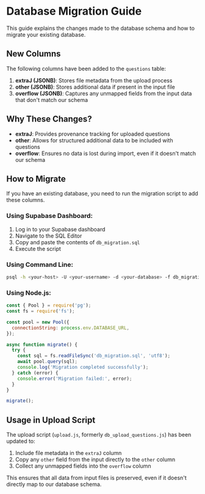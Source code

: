 # Database Migration Guide

This guide explains the changes made to the database schema and how to migrate your existing database.

## New Columns

The following columns have been added to the `questions` table:

1. **extraJ (JSONB)**: Stores file metadata from the upload process
2. **other (JSONB)**: Stores additional data if present in the input file
3. **overflow (JSONB)**: Captures any unmapped fields from the input data that don't match our schema

## Why These Changes?

- **extraJ**: Provides provenance tracking for uploaded questions
- **other**: Allows for structured additional data to be included with questions
- **overflow**: Ensures no data is lost during import, even if it doesn't match our schema

## How to Migrate

If you have an existing database, you need to run the migration script to add these columns.

### Using Supabase Dashboard:

1. Log in to your Supabase dashboard
2. Navigate to the SQL Editor
3. Copy and paste the contents of `db_migration.sql`
4. Execute the script

### Using Command Line:

```bash
psql -h <your-host> -U <your-username> -d <your-database> -f db_migration.sql
```

### Using Node.js:

```javascript
const { Pool } = require('pg');
const fs = require('fs');

const pool = new Pool({
  connectionString: process.env.DATABASE_URL,
});

async function migrate() {
  try {
    const sql = fs.readFileSync('db_migration.sql', 'utf8');
    await pool.query(sql);
    console.log('Migration completed successfully');
  } catch (error) {
    console.error('Migration failed:', error);
  }
}

migrate();
```

## Usage in Upload Script

The upload script (`upload.js`, formerly `db_upload_questions.js`) has been updated to:

1. Include file metadata in the `extraJ` column
2. Copy any `other` field from the input directly to the `other` column
3. Collect any unmapped fields into the `overflow` column

This ensures that all data from input files is preserved, even if it doesn't directly map to our database schema. 